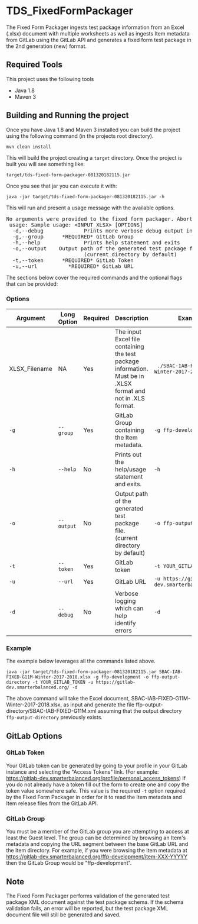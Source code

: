 # TDS_FixedFormPackager

The Fixed Form Packager ingests test package information from an Excel (.xlsx) document with multiple worksheets as well as ingests Item metadata from GitLab using the GitLab API and generates a fixed form test package in the 2nd generation (new) format.

## Required Tools
This project uses the following tools

* Java 1.8
* Maven 3

## Building and Running the project
Once you have Java 1.8 and Maven 3 installed you can build the project using the following command (in the projects root directory).

`mvn clean install`

This will build the project creating a `target` directory.  Once the project is built you will see something like:

`target/tds-fixed-form-packager-081320182115.jar`

Once you see that jar you can execute it with:

`java -jar target/tds-fixed-form-packager-081320182115.jar -h`

This will run and present a usage message with the available options.  
<pre>
No arguments were provided to the fixed form packager. Aborting...
 usage: Sample usage: &lt;INPUT_XLSX&gt; [OPTIONS]
  -d,--debug             Prints more verbose debug output in case of errors
  -g,--group <group>     *REQUIRED* GitLab Group
  -h,--help              Prints help statement and exits
  -o,--output <output>   Output path of the generated test package file
                         (current directory by default)
  -t,--token <token>     *REQUIRED* GitLab Token
  -u,--url <url>         *REQUIRED* GitLab URL
</pre>

The sections below cover the required commands and the optional flags that can be provided:

### Options

| Argument | Long Option | Required | Description | Example |
| -------- | ----------- | -------- | ----------- | ------- |
| XLSX_Filename | NA | Yes | The input Excel file containing the test package information. Must be in .XLSX format and not in .XLS format. | ` ./SBAC-IAB-FIXED-G11M-Winter-2017-2018.xlsx`
| `-g` | `--group` | Yes | GitLab Group containing the Item metadata. | `-g ffp-development`|
| `-h` | `--help` | No | Prints out the help/usage statement and exits. | `-h`|
| `-o` | `--output` | No | Output path of the generated test package file. (current directory by default) | `-o ffp-output-directory`|
| `-t` | `--token` | Yes | GitLab token | `-t YOUR_GITLAB_TOKEN`|
| `-u` | `--url` | Yes | GitLab URL | `-u https://gitlab-dev.smarterbalanced.org/`|
| `-d` | `--debug` | No | Verbose logging which can help identify errors | `-d` |


### Example
The example below leverages all the commands listed above. 

`java -jar target/tds-fixed-form-packager-081320182115.jar SBAC-IAB-FIXED-G11M-Winter-2017-2018.xlsx -g ffp-development -o ffp-output-directory -t YOUR_GITLAB_TOKEN -u https://gitlab-dev.smarterbalanced.org/ -d`

The above command will take the Excel document, SBAC-IAB-FIXED-G11M-Winter-2017-2018.xlsx, as input and generate the file ffp-output-directory/SBAC-IAB-FIXED-G11M.xml assuming that the output directory `ffp-output-directory` previously exists.

## GitLab Options

### GitLab Token
Your GitLab token can be generated by going to your profile in your GitLab instance and selecting the "Access Tokens" link. 
(For example: https://gitlab-dev.smarterbalanced.org/profile/personal_access_tokens) 
If you do not already have a token fill out the form to create one and copy the token value somewhere safe. 
This value is the required `-t` option required by the Fixed Form Packager in order for it to read the Item metadata and Item release files from the GitLab API.

### GitLab Group
You must be a member of the GitLab group you are attempting to access at least the Guest level. 
The group can be determined by browsing an Item's metadata and copying the URL segment between the base GitLab URL and the Item directory. 
For example, if you were browsing the Item metadata at 
https://gitlab-dev.smarterbalanced.org/ffp-development/item-XXX-YYYYY 
then the GitLab Group would be "ffp-development".

## Note
The Fixed Form Packager performs validation of the generated test package XML document against the test package schema. 
If the schema validation fails, an error will be reported, but the test package XML document file will still be generated and saved.